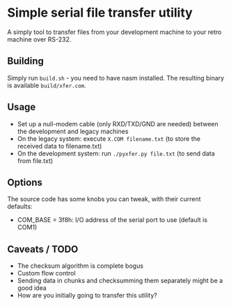 # Simple serial file transfer utility

A simply tool to transfer files from your development machine to your retro machine over RS-232.

## Building
Simply run ``build.sh`` - you need to have nasm installed. The resulting binary is available ``build/xfer.com``.

## Usage
- Set up a null-modem cable (only RXD/TXD/GND are needed) between the development and legacy machines
- On the legacy system: execute ``X.COM filename.txt`` (to store the received data to filename.txt)
- On the development system: run ``./pyxfer.py file.txt`` (to send data from file.txt)

## Options
The source code has some knobs you can tweak, with their current defaults:

- COM_BASE = 3f8h: I/O address of the serial port to use (default is COM1)

## Caveats / TODO

- The checksum algorithm is complete bogus
- Custom flow control
- Sending data in chunks and checksumming them separately might be a good idea
- How are you initially going to transfer this utility?
